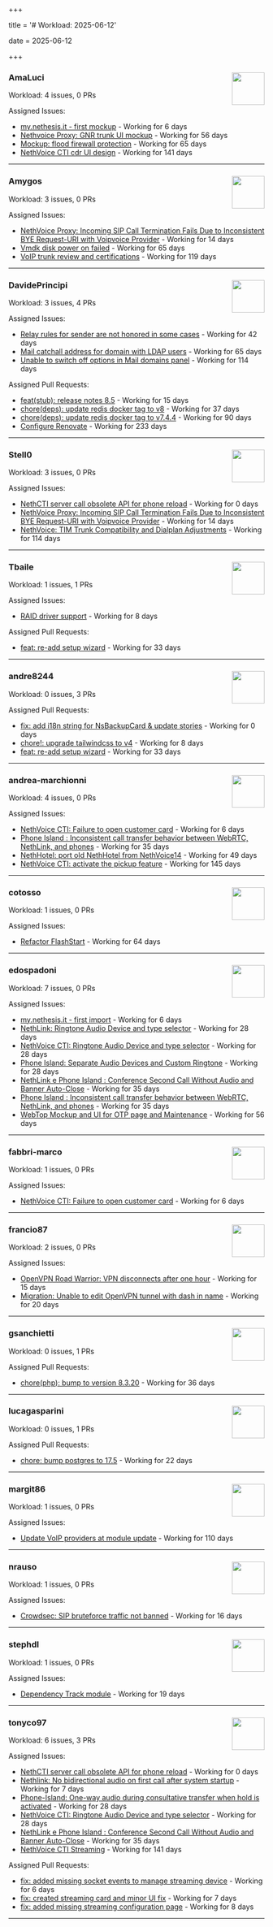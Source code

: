 +++

title = '# Workload: 2025-06-12'

date = 2025-06-12

+++

### AmaLuci <img src='https://avatars.githubusercontent.com/u/166636295?v=4&s=64' width='64' height='64' style='float:right;' /> ###
Workload: 4 issues, 0 PRs


Assigned Issues:
- [my.nethesis.it - first mockup](https://github.com/nethesis/my/issues/2) - Working for 6 days
- [Nethvoice Proxy: GNR trunk UI mockup](https://github.com/NethServer/dev/issues/7411) - Working for 56 days
- [Mockup: flood firewall protection](https://github.com/NethServer/nethsecurity/issues/1160) - Working for 65 days
- [NethVoice CTI cdr UI design](https://github.com/NethServer/dev/issues/7271) - Working for 141 days
---

### Amygos <img src='https://avatars.githubusercontent.com/u/510232?v=4&s=64' width='64' height='64' style='float:right;' /> ###
Workload: 3 issues, 0 PRs


Assigned Issues:
- [NethVoice Proxy: Incoming SIP Call Termination Fails Due to Inconsistent BYE Request-URI with Voipvoice Provider](https://github.com/NethServer/dev/issues/7485) - Working for 14 days
- [Vmdk disk power on failed](https://github.com/NethServer/dev/issues/7380) - Working for 65 days
- [VoIP trunk review and certifications](https://github.com/NethServer/dev/issues/7310) - Working for 119 days
---

### DavidePrincipi <img src='https://avatars.githubusercontent.com/u/2920838?v=4&s=64' width='64' height='64' style='float:right;' /> ###
Workload: 3 issues, 4 PRs


Assigned Issues:
- [Relay rules for sender are not honored in some cases](https://github.com/NethServer/dev/issues/7433) - Working for 42 days
- [Mail catchall address for domain with LDAP users](https://github.com/NethServer/dev/issues/7385) - Working for 65 days
- [Unable to switch off options in Mail domains panel](https://github.com/NethServer/dev/issues/7320) - Working for 114 days

Assigned Pull Requests:
- [feat(stub): release notes 8.5](https://github.com/NethServer/ns8-docs/pull/168) - Working for 15 days
- [chore(deps): update redis docker tag to v8](https://github.com/NethServer/ns8-core/pull/874) - Working for 37 days
- [chore(deps): update redis docker tag to v7.4.4](https://github.com/NethServer/ns8-core/pull/830) - Working for 90 days
- [Configure Renovate](https://github.com/NethServer/ns8-passbolt/pull/1) - Working for 233 days
---

### Stell0 <img src='https://avatars.githubusercontent.com/u/4547897?v=4&s=64' width='64' height='64' style='float:right;' /> ###
Workload: 3 issues, 0 PRs


Assigned Issues:
- [NethCTI server call obsolete API for phone reload](https://github.com/NethServer/dev/issues/7499) - Working for 0 days
- [NethVoice Proxy: Incoming SIP Call Termination Fails Due to Inconsistent BYE Request-URI with Voipvoice Provider](https://github.com/NethServer/dev/issues/7485) - Working for 14 days
- [NethVoice: TIM Trunk Compatibility and Dialplan Adjustments](https://github.com/NethServer/dev/issues/7321) - Working for 114 days
---

### Tbaile <img src='https://avatars.githubusercontent.com/u/8052641?v=4&s=64' width='64' height='64' style='float:right;' /> ###
Workload: 1 issues, 1 PRs


Assigned Issues:
- [RAID driver support](https://github.com/NethServer/nethsecurity/issues/1247) - Working for 8 days

Assigned Pull Requests:
- [feat: re-add setup wizard](https://github.com/NethServer/nethsecurity-docs/pull/166) - Working for 33 days
---

### andre8244 <img src='https://avatars.githubusercontent.com/u/4612169?v=4&s=64' width='64' height='64' style='float:right;' /> ###
Workload: 0 issues, 3 PRs


Assigned Pull Requests:
- [fix: add i18n string for NsBackupCard & update stories](https://github.com/NethServer/ns8-core/pull/901) - Working for 0 days
- [chore!: upgrade tailwindcss to v4](https://github.com/NethServer/nethsecurity-ui/pull/570) - Working for 8 days
- [feat: re-add setup wizard](https://github.com/NethServer/nethsecurity-docs/pull/166) - Working for 33 days
---

### andrea-marchionni <img src='https://avatars.githubusercontent.com/u/6448460?v=4&s=64' width='64' height='64' style='float:right;' /> ###
Workload: 4 issues, 0 PRs


Assigned Issues:
- [NethVoice CTI:  Failure to open customer card](https://github.com/NethServer/dev/issues/7495) - Working for 6 days
- [Phone Island : Inconsistent call transfer behavior between WebRTC, NethLink, and phones](https://github.com/NethServer/dev/issues/7444) - Working for 35 days
- [NethHotel: port old NethHotel from NethVoice14](https://github.com/NethServer/dev/issues/7425) - Working for 49 days
- [NethVoice CTI: activate the pickup feature](https://github.com/NethServer/dev/issues/7262) - Working for 145 days
---

### cotosso <img src='https://avatars.githubusercontent.com/u/7226896?v=4&s=64' width='64' height='64' style='float:right;' /> ###
Workload: 1 issues, 0 PRs


Assigned Issues:
- [Refactor FlashStart](https://github.com/NethServer/nethsecurity/issues/1162) - Working for 64 days
---

### edospadoni <img src='https://avatars.githubusercontent.com/u/6152486?v=4&s=64' width='64' height='64' style='float:right;' /> ###
Workload: 7 issues, 0 PRs


Assigned Issues:
- [my.nethesis.it - first import](https://github.com/nethesis/my/issues/1) - Working for 6 days
- [NethLink: Ringtone Audio Device and type selector](https://github.com/NethServer/dev/issues/7460) - Working for 28 days
- [NethVoice CTI: Ringtone Audio Device and type selector](https://github.com/NethServer/dev/issues/7459) - Working for 28 days
- [Phone Island: Separate Audio Devices and Custom Ringtone](https://github.com/NethServer/dev/issues/7458) - Working for 28 days
- [NethLink e Phone Island : Conference Second Call Without Audio and Banner Auto-Close](https://github.com/NethServer/dev/issues/7446) - Working for 35 days
- [Phone Island : Inconsistent call transfer behavior between WebRTC, NethLink, and phones](https://github.com/NethServer/dev/issues/7444) - Working for 35 days
- [WebTop Mockup and UI for OTP page and Maintenance](https://github.com/NethServer/dev/issues/7410) - Working for 56 days
---

### fabbri-marco <img src='https://avatars.githubusercontent.com/u/76520835?v=4&s=64' width='64' height='64' style='float:right;' /> ###
Workload: 1 issues, 0 PRs


Assigned Issues:
- [NethVoice CTI:  Failure to open customer card](https://github.com/NethServer/dev/issues/7495) - Working for 6 days
---

### francio87 <img src='https://avatars.githubusercontent.com/u/42090061?v=4&s=64' width='64' height='64' style='float:right;' /> ###
Workload: 2 issues, 0 PRs


Assigned Issues:
- [OpenVPN Road Warrior:  VPN disconnects after one hour](https://github.com/NethServer/nethsecurity/issues/1236) - Working for 15 days
- [Migration: Unable to edit OpenVPN tunnel with dash in name](https://github.com/NethServer/nethsecurity/issues/1228) - Working for 20 days
---

### gsanchietti <img src='https://avatars.githubusercontent.com/u/804596?v=4&s=64' width='64' height='64' style='float:right;' /> ###
Workload: 0 issues, 1 PRs


Assigned Pull Requests:
- [chore(php): bump to version 8.3.20](https://github.com/NethServer/ns8-webtop/pull/120) - Working for 36 days
---

### lucagasparini <img src='https://avatars.githubusercontent.com/u/11161326?v=4&s=64' width='64' height='64' style='float:right;' /> ###
Workload: 0 issues, 1 PRs


Assigned Pull Requests:
- [chore: bump postgres to 17.5](https://github.com/NethServer/ns8-webtop/pull/129) - Working for 22 days
---

### margit86 <img src='https://avatars.githubusercontent.com/u/67374535?v=4&s=64' width='64' height='64' style='float:right;' /> ###
Workload: 1 issues, 0 PRs


Assigned Issues:
- [Update VoIP providers at module update](https://github.com/NethServer/dev/issues/7331) - Working for 110 days
---

### nrauso <img src='https://avatars.githubusercontent.com/u/16102909?v=4&s=64' width='64' height='64' style='float:right;' /> ###
Workload: 1 issues, 0 PRs


Assigned Issues:
- [Crowdsec: SIP bruteforce traffic not banned](https://github.com/NethServer/dev/issues/7481) - Working for 16 days
---

### stephdl <img src='https://avatars.githubusercontent.com/u/3164851?v=4&s=64' width='64' height='64' style='float:right;' /> ###
Workload: 1 issues, 0 PRs


Assigned Issues:
- [Dependency Track module](https://github.com/NethServer/dev/issues/7477) - Working for 19 days
---

### tonyco97 <img src='https://avatars.githubusercontent.com/u/36625268?v=4&s=64' width='64' height='64' style='float:right;' /> ###
Workload: 6 issues, 3 PRs


Assigned Issues:
- [NethCTI server call obsolete API for phone reload](https://github.com/NethServer/dev/issues/7499) - Working for 0 days
- [Nethlink: No bidirectional audio on first call after system startup](https://github.com/NethServer/dev/issues/7492) - Working for 7 days
- [Phone-Island: One-way audio during consultative transfer when hold is activated](https://github.com/NethServer/dev/issues/7462) - Working for 28 days
- [NethVoice CTI: Ringtone Audio Device and type selector](https://github.com/NethServer/dev/issues/7459) - Working for 28 days
- [NethLink e Phone Island : Conference Second Call Without Audio and Banner Auto-Close](https://github.com/NethServer/dev/issues/7446) - Working for 35 days
- [NethVoice CTI Streaming](https://github.com/NethServer/dev/issues/7268) - Working for 141 days

Assigned Pull Requests:
- [fix: added missing socket events to manage streaming device](https://github.com/nethesis/phone-island/pull/99) - Working for 6 days
- [fix: created streaming card and minor UI fix](https://github.com/nethesis/nethvoice-cti/pull/307) - Working for 7 days
- [fix: added missing streaming configuration page](https://github.com/nethesis/ns8-nethvoice/pull/462) - Working for 8 days
---

